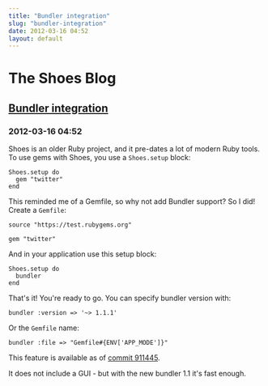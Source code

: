 ```yaml
---
title: "Bundler integration"
slug: "bundler-integration"
date: 2012-03-16 04:52
layout: default
---
```


<div class='jumbotron'>
  <h1>The Shoes Blog</h1>
</div>

<div class='row'>
<h2><a href="{{ post.url }}">Bundler integration</a></h2>
<h3>2012-03-16 04:52</h3>
<p>
<p>Shoes is an older Ruby project, and it pre-dates a lot of modern Ruby tools. To
use gems with Shoes, you use a <code>Shoes.setup</code> block:</p>

<pre><code>Shoes.setup do
  gem &quot;twitter&quot;
end
</code></pre>

<p>This reminded me of a Gemfile, so why not add Bundler support? So I did! Create
a <code>Gemfile</code>:</p>

<pre><code>source &quot;https://test.rubygems.org&quot;

gem &quot;twitter&quot;
</code></pre>

<p>And in your application use this setup block:</p>

<pre><code>Shoes.setup do
  bundler
end
</code></pre>

<p>That&#39;s it! You&#39;re ready to go. You can specify bundler version with:</p>

<pre><code>bundler :version =&gt; &#39;~&gt; 1.1.1&#39;
</code></pre>

<p>Or the <code>Gemfile</code> name:</p>

<pre><code>bundler :file =&gt; &quot;Gemfile#{ENV[&#39;APP_MODE&#39;]}&quot;
</code></pre>

<p>This feature is available as of <a href="https://github.com/shoes/shoes/commit/9114457d487353a0c16e521284ad164835c64b4e">commit 911445</a>.</p>

<p>It does not include a GUI - but with the new bundler 1.1 it&#39;s fast enough.</p>
</p>
</div>
